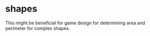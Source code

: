 # shapes

This might be beneficial for game design for determining area and perimeter for complex shapes.
